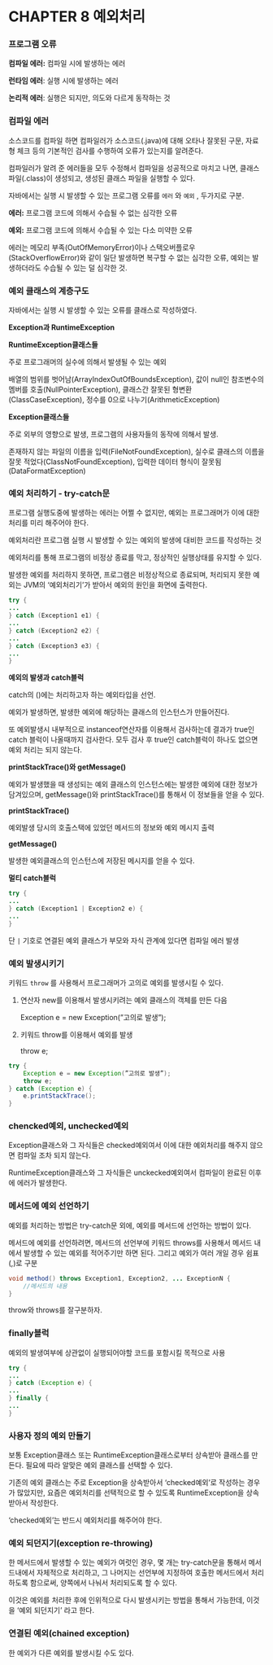 # CHAPTER 8 예외처리

### 프로그램 오류

**컴파일 에러:** 컴파일 시에 발생하는 에러

**런타임 에러**: 실행 시에 발생하는 에러

**논리적 에러**: 실행은 되지만, 의도와 다르게 동작하는 것

### 컴파일 에러

소스코드를 컴파일 하면 컴파일러가 소스코드(.java)에 대해 오타나 잘못된 구문, 자료형 체크 등의 기본적인 검사를 수행하여 오류가 있는지를 알려준다. 

컴파일러가 알려 준 에러들을 모두 수정해서 컴파일을 성공적으로 마치고 나면, 클래스 파일(.class)이 생성되고, 생성된 클래스 파일을 실행할 수 있다.

자바에서는 실행 시 발생할 수 있는 프로그램 오류를 `에러` 와 `예외` , 두가지로 구분.

**에러:** 프로그램 코드에 의해서 수습될 수 없는 심각한 오류

**예외:** 프로그램 코드에 의해서 수습될 수 있는 다소 미약한 오류

에러는 메모리 부족(OutOfMemoryError)이나 스택오버플로우(StackOverflowError)와 같이 일단 발생하면 복구할 수 없는 심각한 오류, 예외는 발생하더라도 수습될 수 있는 덜 심각한 것.

### 예외 클래스의 계층구도

자바에서는 실행 시 발생할 수 있는 오류를 클래스로 작성하였다.

**Exception과 RuntimeException**

**RuntimeException클래스들**

주로 프로그래머의 실수에 의해서 발생될 수 있는 예외

배열의 범위를 벗어남(ArrayIndexOutOfBoundsException), 값이 null인 참조변수의 멤버를 호출(NullPointerException), 클래스간 잘못된 형변환(ClassCaseException), 정수를 0으로 나누기(ArithmeticException)

**Exception클래스들**

주로 외부의 영향으로 발생, 프로그램의 사용자들의 동작에 의해서 발생.

존재하지 않는 파일의 이름을 입력(FileNotFoundException), 실수로 클래스의 이름을 잘못 적었다(ClassNotFoundException), 입력한 데이터 형식이 잘못됨(DataFormatException)

### 예외 처리하기 - try-catch문

프로그램 실행도중에 발생하는 에러는 어쩔 수 없지만, 예외는 프로그래머가 이에 대한 처리를 미리 해주어야 한다.

예외처리란 프로그램 실행 시 발생할 수 있는 예외의 발생에 대비한 코드를 작성하는 것

예외처리를 통해 프로그램의 비정상 종료를 막고, 정상적인 실행상태를 유지할 수 있다.

발생한 예외를 처리하지 못하면, 프로그램은 비정상적으로 종료되며, 처리되지 못한 예외는 JVM의 ‘예외처리기’가 받아서 예외의 원인을 화면에 출력한다.

```java
try {
...
} catch (Exception1 e1) {
...
} catch (Exception2 e2) {
...
} catch (Exception3 e3) {
...
}
```

**예외의 발생과 catch블럭**

catch의 ()에는 처리하고자 하는 예외타입을 선언.

예외가 발생하면, 발생한 예외에 해당하는 클래스의 인스턴스가 만들어진다.

또 예외발생시 내부적으로 instanceof연산자를 이용해서 검사하는데 결과가 true인 catch 블럭이 나올때까지 검사한다. 모두 검사 후 true인 catch블럭이 하나도 없으면 예외 처리는 되지 않는다.

**printStackTrace()와 getMessage()**

예외가 발생했을 때 생성되는 예외 클래스의 인스턴스에는 발생한 예외에 대한 정보가 담겨있으며, getMessage()와 printStackTrace()를 통해서 이 정보들을 얻을 수 있다.

**printStackTrace()**

예외발생 당시의 호출스택에 있었던 메서드의 정보와 예외 메시지 출력

**getMessage()**

발생한 예외클래스의 인스턴스에 저장된 메시지를 얻을 수 있다.

**멀티 catch블럭**

```java
try {
...
} catch (Exception1 | Exception2 e) {
...
}
```

단 `|` 기호로 연결된 예외 클래스가 부모와 자식 관계에 있다면 컴파일 에러 발생

### 예외 발생시키기

키워드 `throw` 를 사용해서 프로그래머가 고의로 예외를 발생시킬 수 있다.

1. 연산자 new를 이용해서 발생시키려는 예외 클래스의 객체를 만든 다음
    
    Exception e = new Exception(”고의로 발생”);
    
2. 키워드 throw를 이용해서 예외를 발생
    
    throw e;
    

```java
try {
	Exception e = new Exception(”고의로 발생”);
	throw e;
} catch (Exception e) {
	e.printStackTrace();
}
```

### chencked예외, unchecked예외

Exception클래스와 그 자식들은 checked예외여서 이에 대한 예외처리를 해주지 않으면 컴파일 조차 되지 않는다.

RuntimeException클래스와 그 자식들은 unckecked예외여서 컴파일이 완료된 이후에 에러가 발생한다.

### 메서드에 예외 선언하기

예외를 처리하는 방법은 try-catch문 외에, 예외를 메서드에 선언하는 방법이 있다.

메서드에 예외를 선언하려면, 메서드의 선언부에 키워드 throws를 사용해서 메서드 내에서 발생할 수 있는 예외를 적어주기만 하면 된다. 그리고 예외가 여러 개일 경우 쉼표(,)로 구분

```java
void method() throws Exception1, Exception2, ... ExceptionN {
	//메서드의 내용
}
```

throw와 throws를 잘구분하자.

### finally블럭

예외의 발생여부에 상관없이 실행되어야할 코드를 포함시킬 목적으로 사용

```java
try {
...
} catch (Exception e) {
...
} finally {
...
}
```

### 사용자 정의 예외 만들기

보통 Exception클래스 또는 RuntimeException클래스로부터 상속받아 클래스를 만든다. 필요에 따라 알맞은 예외 클래스를 선택할 수 있다.

기존의 예외 클래스는 주로 Exception을 상속받아서 ‘checked예외’로 작성하는 경우가 많았지만, 요즘은 예외처리를 선택적으로 할 수 있도록 RuntimeException을 상속받아서 작성한다.

 ‘checked예외’는 반드시 예외처리를 해주어야 한다.

### 예외 되던지기(exception re-throwing)

한 메서드에서 발생할 수 있는 예외가 여럿인 경우, 몇 개는 try-catch문을 통해서 메서드내에서 자체적으로 처리하고, 그 나머지는 선언부에 지정하여 호출한 메서드에서 처리하도록 함으로써, 양쪽에서 나눠서 처리되도록 할 수 있다.

이것은 예외를 처리한 후에 인위적으로 다시 발생시키는 방법을 통해서 가능한데, 이것을 ‘예외 되던지기’ 라고 한다.

### 연결된 예외(chained exception)

한 예외가 다른 예외를 발생시킬 수도 있다.
